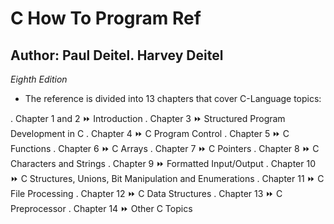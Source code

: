 # C How To Program Ref
## Author: Paul Deitel. Harvey Deitel
*Eighth Edition*

- The reference is divided into 13 chapters that cover C-Language topics:

. Chapter 1 and 2 ⏩ Introduction
. Chapter 3 ⏩ Structured Program Development in C
. Chapter 4 ⏩ C Program Control
. Chapter 5 ⏩ C Functions
. Chapter 6 ⏩ C Arrays
. Chapter 7 ⏩ C Pointers
. Chapter 8 ⏩ C Characters and Strings
. Chapter 9 ⏩ Formatted Input/Output
. Chapter 10 ⏩ C Structures, Unions, Bit Manipulation and Enumerations
. Chapter 11 ⏩ C File Processing
. Chapter 12 ⏩ C Data Structures
. Chapter 13 ⏩ C Preprocessor
. Chapter 14 ⏩ Other C Topics
 
